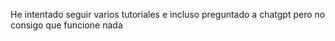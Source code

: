 He intentado seguir varios tutoriales e incluso preguntado a chatgpt pero no consigo que funcione nada
